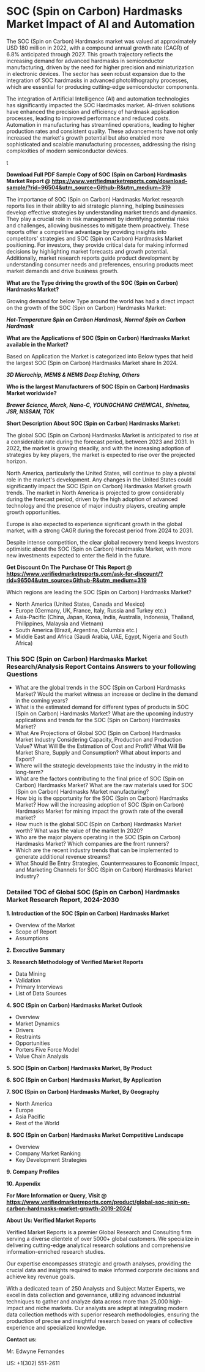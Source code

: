 <meta name="title" content="Global SOC (Spin on Carbon) Hardmasks Market Impact of AI and Automation"><meta name="description" content="The SOC (Spin on Carbon) Hardmasks market was valued at approximately USD 180 million in 2022, with a compound annual growth rate (CAGR) of 6.8% anticipated through 20"><meta name="title" content="SOC (Spin on Carbon) Hardmasks Market Size, Share, Scope, Trends, Growth, Opportunities, Analysis, Forecast"><h1>SOC (Spin on Carbon) Hardmasks Market Impact of AI and Automation</h1><p>The SOC (Spin on Carbon) Hardmasks market was valued at approximately USD 180 million in 2022, with a compound annual growth rate (CAGR) of 6.8% anticipated through 2027. This growth trajectory reflects the increasing demand for advanced hardmasks in semiconductor manufacturing, driven by the need for higher precision and miniaturization in electronic devices. The sector has seen robust expansion due to the integration of SOC hardmasks in advanced photolithography processes, which are essential for producing cutting-edge semiconductor components.</p><p>The integration of Artificial Intelligence (AI) and automation technologies has significantly impacted the SOC Hardmasks market. AI-driven solutions have enhanced the precision and efficiency of hardmask application processes, leading to improved performance and reduced costs. Automation in manufacturing has streamlined operations, leading to higher production rates and consistent quality. These advancements have not only increased the market's growth potential but also enabled more sophisticated and scalable manufacturing processes, addressing the rising complexities of modern semiconductor devices.</p>t</p><p id="" class=""><strong>Download Full PDF Sample Copy of SOC (Spin on Carbon) Hardmasks Market Report @ <a href="https://www.verifiedmarketreports.com/download-sample/?rid=96504&utm_source=Github-R&utm_medium=319" target="_blank">https://www.verifiedmarketreports.com/download-sample/?rid=96504&utm_source=Github-R&utm_medium=319</a></strong></p><p>The importance of&nbsp;SOC (Spin on Carbon) Hardmasks Market research reports lies in their ability to aid strategic planning, helping businesses develop effective strategies by understanding market trends and dynamics. They play a crucial role in risk management by identifying potential risks and challenges, allowing businesses to mitigate them proactively. These reports offer a competitive advantage by providing insights into competitors' strategies and SOC (Spin on Carbon) Hardmasks Market positioning. For investors, they provide critical data for making informed decisions by highlighting market forecasts and growth potential. Additionally, market research reports guide product development by understanding consumer needs and preferences, ensuring products meet market demands and drive business growth.</p><p><strong>What are the&nbsp;Type driving the growth of the SOC (Spin on Carbon) Hardmasks Market?</strong></p><p id="" class="">Growing demand for below Type around the world has had a direct impact on the growth of the SOC (Spin on Carbon) Hardmasks Market:</p><em><strong>Hot-Temperature Spin on Carbon Hardmask, Normal Spin on Carbon Hardmask</strong></em></p><strong>What are the&nbsp;Applications&nbsp;of SOC (Spin on Carbon) Hardmasks Market available in the Market?</strong></p><p id="" class="">Based on Application the Market is categorized into Below types that held the largest SOC (Spin on Carbon) Hardmasks Market share In 2024.</p><em><strong>3D Microchip, MEMS & NEMS Deep Etching, Others</strong></em></p><strong>Who is the largest Manufacturers of SOC (Spin on Carbon) Hardmasks Market worldwide?</strong></p><p><em><strong>Brewer Science, Merck, Nano-C, YOUNGCHANG CHEMICAL, Shinetsu, JSR, NISSAN, TOK</strong></em></p><p id="" class=""><strong>Short Description About SOC (Spin on Carbon) Hardmasks Market:</strong></p><p>The global SOC (Spin on Carbon) Hardmasks Market is anticipated to rise at a considerable rate during the forecast period, between 2023 and 2031. In 2022, the market is growing steadily, and with the increasing adoption of strategies by key players, the market is expected to rise over the projected horizon.</p><p>North America, particularly the United States, will continue to play a pivotal role in the market's development. Any changes in the United States could significantly impact the SOC (Spin on Carbon) Hardmasks Market growth trends. The market in North America is projected to grow considerably during the forecast period, driven by the high adoption of advanced technology and the presence of major industry players, creating ample growth opportunities.</p><p>Europe is also expected to experience significant growth in the global market, with a strong CAGR during the forecast period from 2024 to 2031.</p><p>Despite intense competition, the clear global recovery trend keeps investors optimistic about the SOC (Spin on Carbon) Hardmasks Market, with more new investments expected to enter the field in the future.</p><p id="" class=""><strong>Get Discount On The Purchase Of This Report @ <a href="https://www.verifiedmarketreports.com/ask-for-discount/?rid=96504&utm_source=Github-R&utm_medium=319" target="_blank">https://www.verifiedmarketreports.com/ask-for-discount/?rid=96504&utm_source=Github-R&utm_medium=319</a></strong></p>Which regions are leading the SOC (Spin on Carbon) Hardmasks Market?</p><ul><li>North America (United States, Canada and Mexico)</li><li>Europe (Germany, UK, France, Italy, Russia and Turkey etc.)</li><li>Asia-Pacific (China, Japan, Korea, India, Australia, Indonesia, Thailand, Philippines, Malaysia and Vietnam)</li><li>South America (Brazil, Argentina, Columbia etc.)</li><li>Middle East and Africa (Saudi Arabia, UAE, Egypt, Nigeria and South Africa)</li></ul><h3 id="" class="">This SOC (Spin on Carbon) Hardmasks Market Research/Analysis Report Contains Answers to your following Questions</h3><ul><li>What are the global trends in the SOC (Spin on Carbon) Hardmasks Market? Would the market witness an increase or decline in the demand in the coming years?</li><li>What is the estimated demand for different types of products in SOC (Spin on Carbon) Hardmasks Market? What are the upcoming industry applications and trends for the SOC (Spin on Carbon) Hardmasks Market?</li><li>What Are Projections of Global SOC (Spin on Carbon) Hardmasks Market Industry Considering Capacity, Production and Production Value? What Will Be the Estimation of Cost and Profit? What Will Be Market Share, Supply and Consumption? What about imports and Export?</li><li>Where will the strategic developments take the industry in the mid to long-term?</li><li>What are the factors contributing to the final price of SOC (Spin on Carbon) Hardmasks Market? What are the raw materials used for SOC (Spin on Carbon) Hardmasks Market manufacturing?</li><li>How big is the opportunity for the SOC (Spin on Carbon) Hardmasks Market? How will the increasing adoption of SOC (Spin on Carbon) Hardmasks Market for mining impact the growth rate of the overall market?</li><li>How much is the global SOC (Spin on Carbon) Hardmasks Market worth? What was the value of the market In 2020?</li><li>Who are the major players operating in the SOC (Spin on Carbon) Hardmasks Market? Which companies are the front runners?</li><li>Which are the recent industry trends that can be implemented to generate additional revenue streams?</li><li>What Should Be Entry Strategies, Countermeasures to Economic Impact, and Marketing Channels for SOC (Spin on Carbon) Hardmasks Market Industry?</li></ul><h3 id="" class="">Detailed TOC of Global SOC (Spin on Carbon) Hardmasks Market Research Report, 2024-2030</h3><p id="" class=""><strong>1. Introduction of the SOC (Spin on Carbon) Hardmasks Market</strong></p><ul><li>Overview of the Market</li><li>Scope of Report</li><li>Assumptions</li></ul><p id="" class=""><strong>2. Executive Summary</strong></p><p id="" class=""><strong>3. Research Methodology of Verified Market Reports</strong></p><ul><li>Data Mining</li><li>Validation</li><li>Primary Interviews</li><li>List of Data Sources</li></ul><p id="" class=""><strong>4. SOC (Spin on Carbon) Hardmasks Market Outlook</strong></p><ul><li>Overview</li><li>Market Dynamics</li><li>Drivers</li><li>Restraints</li><li>Opportunities</li><li>Porters Five Force Model</li><li>Value Chain Analysis</li></ul><p id="" class=""><strong>5. SOC (Spin on Carbon) Hardmasks Market, By Product</strong></p><p id="" class=""><strong>6. SOC (Spin on Carbon) Hardmasks Market, By Application</strong></p><p id="" class=""><strong>7. SOC (Spin on Carbon) Hardmasks Market, By Geography</strong></p><ul><li>North America</li><li>Europe</li><li>Asia Pacific</li><li>Rest of the World</li></ul><p id="" class=""><strong>8. SOC (Spin on Carbon) Hardmasks Market Competitive Landscape</strong></p><ul><li>Overview</li><li>Company Market Ranking</li><li>Key Development Strategies</li></ul><p id="" class=""><strong>9. Company Profiles</strong></p><p id="" class=""><strong>10. Appendix</strong></p><p id="" class=""><strong>For More Information or Query, Visit @ <a href="https://www.verifiedmarketreports.com/product/global-soc-spin-on-carbon-hardmasks-market-growth-2019-2024/" target="_blank">https://www.verifiedmarketreports.com/product/global-soc-spin-on-carbon-hardmasks-market-growth-2019-2024/</a></strong></p><p id="" class=""><strong>About Us: Verified Market Reports</strong></p><p id="" class="">Verified Market Reports is a premier Global Research and Consulting firm serving a diverse clientele of over 5000+ global customers. We specialize in delivering cutting-edge analytical research solutions and comprehensive information-enriched research studies.</p><p id="" class="">Our expertise encompasses strategic and growth analyses, providing the crucial data and insights required to make informed corporate decisions and achieve key revenue goals.</p><p id="" class="">With a dedicated team of 250 Analysts and Subject Matter Experts, we excel in data collection and governance, utilizing advanced industrial techniques to gather and analyze data across more than 25,000 high-impact and niche markets. Our analysts are adept at integrating modern data collection methods with superior research methodologies, ensuring the production of precise and insightful research based on years of collective experience and specialized knowledge.</p><p id="" class=""><strong>Contact us:</strong></p><p id="" class="">Mr. Edwyne Fernandes</p><p id="" class="">US: +1(302) 551-2611</p>